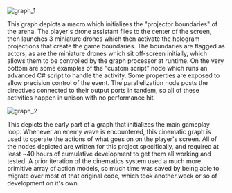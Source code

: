 ![graph_1](https://github.com/user-attachments/assets/2f90c2e9-2772-4e60-a86e-f05b14e20dac)

This graph depicts a macro which initializes the "projector boundaries" of the arena.  The player's drone assistant flies to the center of the screen, then launches 3 miniature drones which then activate the hologram projections that create the game boundaries.
The boundaries are flagged as actors, as are the miniature drones which sit off-screen initially, which allows them to be controlled by the graph processor at runtime.  On the very bottom are some examples of the "custom script" node which runs an advanced C# script to handle the activity.  Some properties are exposed to allow precision control of the event.  The parallelization node posts the directives connected to their output ports in tandem, so all of these activities happen in unison with no performance hit.

![graph_2](https://github.com/user-attachments/assets/87c7f49d-879d-4329-b7f4-d2c46174a48e)

This depicts the early part of a graph that initializes the main gameplay loop.  Whenever an enemy wave is encountered, this cinematic graph is used to operate the actions of what goes on on the player's screen.  All of the nodes depicted are written for
this project specifically, and required at least ~40 hours of cumulative development to get them all working and tested.  A prior iteration of the cinematics system used a much more primitive array of action models, so much time was saved by being able to migrate over most of that original code, which took another week or so of development on it's own.
